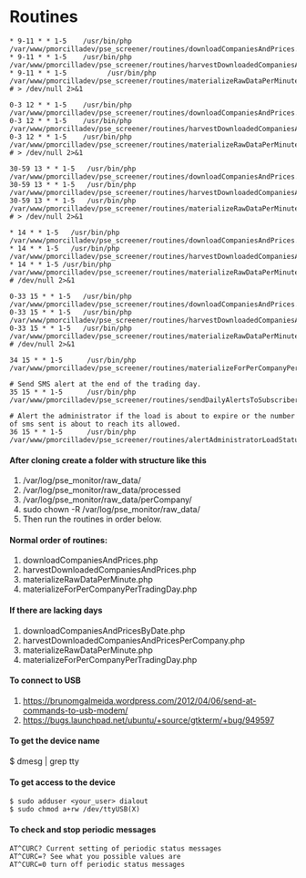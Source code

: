 # Routines

```
* 9-11 * * 1-5    /usr/bin/php /var/www/pmorcilladev/pse_screener/routines/downloadCompaniesAndPrices.php
* 9-11 * * 1-5    /usr/bin/php /var/www/pmorcilladev/pse_screener/routines/harvestDownloadedCompaniesAndPrices.php
* 9-11 * * 1-5          /usr/bin/php /var/www/pmorcilladev/pse_screener/routines/materializeRawDataPerMinute.php
# > /dev/null 2>&1

0-3 12 * * 1-5    /usr/bin/php /var/www/pmorcilladev/pse_screener/routines/downloadCompaniesAndPrices.php
0-3 12 * * 1-5    /usr/bin/php /var/www/pmorcilladev/pse_screener/routines/harvestDownloadedCompaniesAndPrices.php
0-3 12 * * 1-5    /usr/bin/php /var/www/pmorcilladev/pse_screener/routines/materializeRawDataPerMinute.php
# > /dev/null 2>&1

30-59 13 * * 1-5   /usr/bin/php /var/www/pmorcilladev/pse_screener/routines/downloadCompaniesAndPrices.php
30-59 13 * * 1-5   /usr/bin/php /var/www/pmorcilladev/pse_screener/routines/harvestDownloadedCompaniesAndPrices.php
30-59 13 * * 1-5   /usr/bin/php /var/www/pmorcilladev/pse_screener/routines/materializeRawDataPerMinute.php
# > /dev/null 2>&1

* 14 * * 1-5   /usr/bin/php /var/www/pmorcilladev/pse_screener/routines/downloadCompaniesAndPrices.php
* 14 * * 1-5   /usr/bin/php /var/www/pmorcilladev/pse_screener/routines/harvestDownloadedCompaniesAndPrices.php
* 14 * * 1-5 /usr/bin/php /var/www/pmorcilladev/pse_screener/routines/materializeRawDataPerMinute.php
# /dev/null 2>&1

0-33 15 * * 1-5   /usr/bin/php /var/www/pmorcilladev/pse_screener/routines/downloadCompaniesAndPrices.php
0-33 15 * * 1-5   /usr/bin/php /var/www/pmorcilladev/pse_screener/routines/harvestDownloadedCompaniesAndPrices.php
0-33 15 * * 1-5   /usr/bin/php /var/www/pmorcilladev/pse_screener/routines/materializeRawDataPerMinute.php
# /dev/null 2>&1

34 15 * * 1-5      /usr/bin/php /var/www/pmorcilladev/pse_screener/routines/materializeForPerCompanyPerTradingDay.php

# Send SMS alert at the end of the trading day.
35 15 * * 1-5      /usr/bin/php /var/www/pmorcilladev/pse_screener/routines/sendDailyAlertsToSubscribers.php

# Alert the administrator if the load is about to expire or the number of sms sent is about to reach its allowed.
36 15 * * 1-5      /usr/bin/php /var/www/pmorcilladev/pse_screener/routines/alertAdministratorLoadStatus.php
```

#### After cloning create a folder with structure like this

1. /var/log/pse_monitor/raw_data/
2. /var/log/pse_monitor/raw_data/processed
3. /var/log/pse_monitor/raw_data/perCompany/
4. sudo chown -R <your user> /var/log/pse_monitor/raw_data/
5. Then run the routines in order below.


#### Normal order of routines:
1. downloadCompaniesAndPrices.php
2. harvestDownloadedCompaniesAndPrices.php
3. materializeRawDataPerMinute.php
4. materializeForPerCompanyPerTradingDay.php

#### If there are lacking days
1. downloadCompaniesAndPricesByDate.php
2. harvestDownloadedCompaniesAndPricesPerCompany.php
3. materializeRawDataPerMinute.php
4. materializeForPerCompanyPerTradingDay.php

#### To connect to USB
1. https://brunomgalmeida.wordpress.com/2012/04/06/send-at-commands-to-usb-modem/
2. https://bugs.launchpad.net/ubuntu/+source/gtkterm/+bug/949597

#### To get the device name
$ dmesg | grep tty

#### To get access to the device
```
$ sudo adduser <your_user> dialout
$ sudo chmod a+rw /dev/ttyUSB(X)
```

#### To check and stop periodic messages
```
AT^CURC? Current setting of periodic status messages
AT^CURC=? See what you possible values are
AT^CURC=0 turn off periodic status messages
```